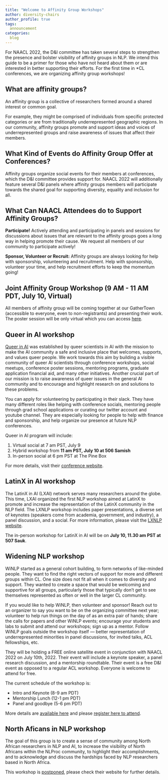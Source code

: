 ```yaml
---
title: "Welcome to Affinity Group Workshops"
author: diversity-chairs
author_profile: true
tags:
  announcement
categories:
  blog
---
```


For NAACL 2022, the D&I committee has taken several steps to strengthen the presence and bolster visibility of affinity groups in NLP. We intend this guide to be a primer for those who have not heard about them or are interested in better supporting their efforts. For the first time in *CL conferences, we are organizing affinity group workshops!

## What are affinity groups?

An affinity group is a collective of researchers formed around a shared interest or common goal.

For example, they might be comprised of individuals from specific protected categories or are from traditionally underrepresented geographic regions. In our community, affinity groups promote and support ideas and voices of underrepresented groups and raise awareness of issues that affect their members.

## What Kind of Events do Affinity Group Offer at Conferences?

Affinity groups organize social events for their members at conferences, which the D&I committee provides support for. 
NAACL 2022 will additionally feature several D&I panels where affinity groups members will participate towards the shared goal for supporting diversity, equality and inclusion for all.

## What Can NAACL Attendees do to Support Affinity Groups?

**Participate!** Actively attending and participating in panels and sessions for discussions about issues that are relevant to the affinity groups goes a long way in helping promote their cause. We request all members of our community to participate actively!

**Sponsor, Volunteer or Recruit:** Affinity groups are always looking for help with sponsorship, volunteering and recruitment. Help with sponsorship, volunteer your time, and help recruitment efforts to keep the momentum going!

## Joint Affinity Group Workshop (9 AM - 11 AM PDT, July 10, Virtual)

All members of affinity group will be coming together at our GatherTown (accessible to everyone, even to non-registrants) and presenting their work. The poster session will be only virtual which you can access [here](https://docs.google.com/forms/d/e/1FAIpQLSfZlKVb9VbCS2Gppn1wEZWvfY0Si4e2BFJMPB7z8VmRFJse9w/viewform).

## Queer in AI workshop

[Queer in AI](https://www.queerinai.com/) was established by queer scientists in AI with the mission to make the AI community a safe and inclusive place that welcomes, supports, and values queer people. We work towards this aim by building a visible community of queer AI scientists through conference workshops, social meetups, conference poster sessions, mentoring programs, graduate application financial aid, and many other initiatives. Another crucial part of our mission is to raise awareness of queer issues in the general AI community and to encourage and highlight research on and solutions to these problems.

You can apply for volunteering by participating in their slack. They have many different roles like helping with conference socials, mentoring people through grad school applications or curating our twitter account and youtube channel. They are especially looking for people to help with finance and sponsorship, and help organize our presence at future NLP conferences.

Queer in AI program will include:
1. Virtual social at 7 am PST, July 9
2. Hybrid workshop from **11 am PST, July 10 at 506 Samish**
3. In-person social at 6 pm PST at The Pine Box

For more details, visit their [conference website](https://www.queerinai.com/naacl).

## LatinX in AI workshop

The LatinX in AI (LXAI) network serves many researchers around the globe. This time, LXAI organized the first NLP workshop aimed at LatinX to promote and increase the representation of the LatinX community in the NLP field. The LXNLP workshop includes paper presentations, a diverse set of keynotes (speakers come from academia, government, and industry), a panel discussion, and a social. For more information, please visit the [LXNLP website](latinxinai.org/naacl-2022).

The in-person workshop for LatinX in AI will be on **July 10, 11.30 am PST at 507 Sauk**.

## Widening NLP workshop

WiNLP started as a general cohort building, to form networks of like-minded people. They want to find the right vectors of support for more and different groups within CL. One size does not fit all when it comes to diversity and support. They wanted to create a space that would be welcoming and supportive for all groups, particularly those that typically don’t get to see themselves represented as often or well in the larger CL community.

If you would like to help WiNLP, then volunteer and sponsor! Reach out to an organizer to say you want to be on the organizing committee next year; volunteer to help run things on the day of as an extra pair of hands; share the calls for papers and other WiNLP events; encourage your students and labs to submit and attend our workshops; sign up as a mentor. Follow WiNLP goals outside the workshop itself — better representation of underrepresented minorities in panel discussions, for invited talks, ACL fellowships, etc.

They will be holding a FREE online satellite event in conjunction with NAACL 2022 on July 10th, 2022. Their event will include a keynote speaker, a panel research discussion, and a mentorship roundtable. Their event is a free D&I event as opposed to a regular ACL workshop. Everyone is welcome to attend for free.

The current schedule of the workshop is:

- Intro and Keynote (8-9 am PDT)
- Mentorship Lunch (12-1 pm PDT)
- Panel and goodbye (5-6 pm PDT)

More details are [available here](http://www.winlp.org/winlp-satellite-workshop-naacl-2022/) and please [register here to attend](https://www.eventbrite.com/e/widening-nlp-satellite-workshop-at-naacl-2022-tickets-345885913077).

## North Aficans in NLP workshop

The goal of this group is to create a sense of community among North African researchers in NLP and AI, to increase the visibility of North Africans within the NLProc community, to highlight their accomplishments, and to acknowledge and discuss the hardships faced by NLP researchers based in North Africa.

This workshop is [postponed](https://twitter.com/NorthAfricanNLP/status/1544022859466645505), please check their website for further details.







